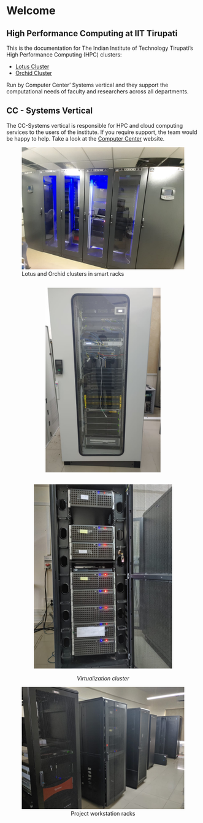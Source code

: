 # Welcome

## High Performance Computing at IIT Tirupati
This is the documentation for The Indian Institute of Technology Tirupati’s High Performance Computing (HPC) clusters:

* [Lotus Cluster](lotus/index.md)
* [Orchid Cluster](orchid/index.md)

Run by Computer Center’ Systems vertical and they support the computational needs of faculty and researchers across all departments.



## CC - Systems Vertical
The CC-Systems vertical is responsible for HPC and cloud computing services to the users of the institute. If you require support, the team would be happy to help. Take a look at the [Computer Center](https://cc.iittp.ac.in) website.


<figure style="">
	<img src="img/img03.jpeg" />  
	<figcaption> Lotus and Orchid clusters in smart racks </figcaption>
</figure>

<center>
<figure style="display: inline-block;">
  <img src="img/img01.jpeg" width="300" />  
</figure>

<figure  style="display: inline-block;">
  <img src="img/img02.jpeg" width="360" />  
</figure>
 <i>Virtualization cluster</i>

<figure style="">
	<img src="img/img04.jpeg" />  
	<figcaption> Project workstation racks </figcaption>
</figure>

</center>
